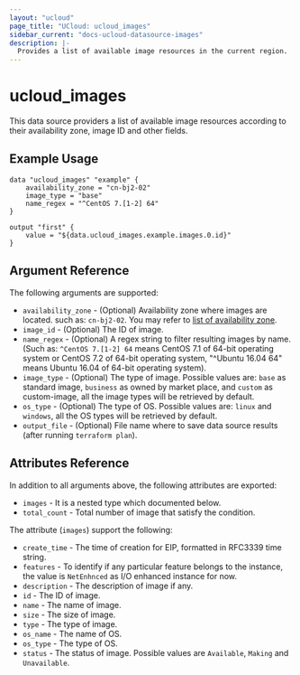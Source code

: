 ```yaml
---
layout: "ucloud"
page_title: "UCloud: ucloud_images"
sidebar_current: "docs-ucloud-datasource-images"
description: |-
  Provides a list of available image resources in the current region.
---
```


# ucloud_images

This data source providers a list of available image resources according to their availability zone, image ID and other fields.

## Example Usage

```hcl
data "ucloud_images" "example" {
    availability_zone = "cn-bj2-02"
    image_type = "base"
    name_regex = "^CentOS 7.[1-2] 64"
}

output "first" {
    value = "${data.ucloud_images.example.images.0.id}"
}
```

## Argument Reference

The following arguments are supported:

* `availability_zone` - (Optional) Availability zone where images are located. such as: `cn-bj2-02`. You may refer to [list of availability zone](https://docs.ucloud.cn/api/summary/regionlist).
* `image_id` - (Optional) The ID of image.
* `name_regex` - (Optional) A regex string to filter resulting images by name. (Such as: `^CentOS 7.[1-2] 64` means CentOS 7.1 of 64-bit operating system or CentOS 7.2 of 64-bit operating system, "^Ubuntu 16.04 64" means Ubuntu 16.04 of 64-bit operating system).
* `image_type` - (Optional) The type of image. Possible values are: `base` as standard image, `business` as owned by market place, and `custom` as custom-image, all the image types will be retrieved by default.
* `os_type` - (Optional) The type of OS. Possible values are: `linux` and `windows`, all the OS types will be retrieved by default.
* `output_file` - (Optional) File name where to save data source results (after running `terraform plan`).

## Attributes Reference

In addition to all arguments above, the following attributes are exported:

* `images` - It is a nested type which documented below.
* `total_count` - Total number of image that satisfy the condition.

The attribute (`images`) support the following:

* `create_time` - The time of creation for EIP, formatted in RFC3339 time string.
* `features` - To identify if any particular feature belongs to the instance, the value is `NetEnhnced` as I/O enhanced instance for now.
* `description` - The description of image if any.
* `id` - The ID of image.
* `name` - The name of image.
* `size` - The size of image.
* `type` - The type of image.
* `os_name` - The name of OS.
* `os_type` - The type of OS.
* `status` - The status of image. Possible values are `Available`, `Making` and `Unavailable`.
